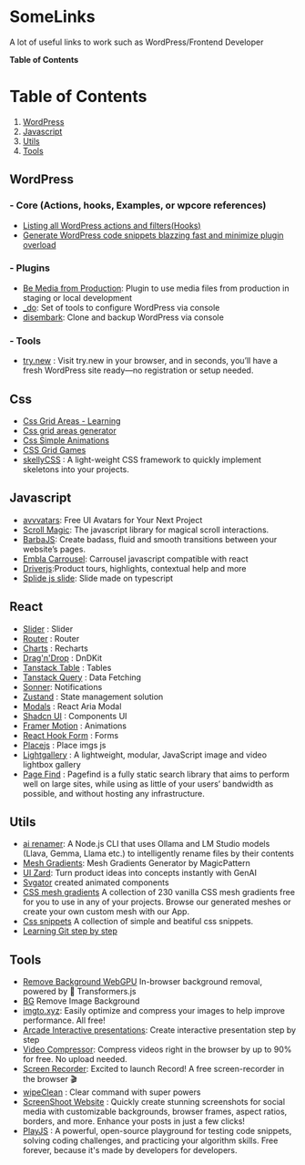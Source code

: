 # SomeLinks

A lot of useful links to work such as WordPress/Frontend Developer

**Table of Contents**

# Table of Contents

1. [WordPress](#wordpress)
2. [Javascript](#javascript)
3. [Utils](#utils)
4. [Tools](#tools)

## WordPress

### - Core (Actions, hooks, Examples, or wpcore references)

- [Listing all WordPress actions and filters(Hooks)](https://wordpresshooks.webinista.com/)
- [Generate WordPress code snippets blazzing fast and minimize plugin overload](https://wpturbo.dev/)

### - Plugins

- [Be Media from Production](https://wordpress.org/plugins/be-media-from-production/): Plugin to use media files from production in staging or local development
- [_do]([https://captaincore.io/_do/]): Set of tools to configure WordPress via console
- [disembark]([https://disembark.host/]): Clone and backup WordPress via console

### - Tools

- [try.new](try.new) : Visit try.new in your browser, and in seconds, you’ll have a fresh WordPress site ready—no registration or setup needed.

## Css

- [Css Grid Areas - Learning](https://ishadeed.com/article/css-grid-area/?utm_source=tldrwebdev)
- [Css grid areas generator](https://grid.layoutit.com/)
- [Css Simple Animations](https://animation.kaustubhmenon.com/)
- [CSS Grid Games](https://codingfantasy.com/games/css-grid-attack)
- [skellyCSS](https://github.com/ritterim/skellyCSS) : A light-weight CSS framework to quickly implement skeletons into your projects.

## Javascript

- [avvvatars](https://avvvatars.com/): Free UI Avatars for Your Next Project
- [Scroll Magic](https://scrollmagic.io/): The javascript library for magical scroll interactions.
- [BarbaJS](https://barba.js.org/): Create badass, fluid and smooth transitions
  between your website’s pages.
- [Embla Carrousel](https://www.embla-carousel.com): Carrousel javascript compatible with react
- [Driverjs](https://driverjs.com/):Product tours, highlights, contextual help and more
- [Splide js slide](https://splidejs.com/): Slide made on typescript

## React

- [Slider](https://naver.github.io/egjs-flicking/) : Slider
- [Router](https://npm.im/wouter) : Router
- [Charts](https://recharts.org/en-US/) : Recharts
- [Drag'n'Drop](https://dndkit.com/) : DnDKit
- [Tanstack Table](https://tanstack.com/table/latest) : Tables
- [Tanstack Query](https://tanstack.com/query/latest) : Data Fetching
- [Sonner](https://sonner.emilkowal.ski/): Notifications
- [Zustand](https://docs.pmnd.rs/zustand/getting-started/introduction) : State management solution
- [Modals](http://davidtheclark.github.io/react-aria-modal/demo/) : React Aria Modal
- [Shadcn UI](https://ui.shadcn.com/) : Components UI
- [Framer Motion](https://www.framer.com/motion/) : Animations
- [React Hook Form](https://www.react-hook-form.com/) : Forms
- [Placejs](https://placeholderjs.com/) : Place imgs js
- [Lightgallery](https://www.lightgalleryjs.com/) : A lightweight, modular, JavaScript image and video lightbox gallery
- [Page Find](https://pagefind.app/) : Pagefind is a fully static search library that aims to perform well on large sites, while using as little of your users’ bandwidth as possible, and without hosting any infrastructure.

## Utils

- [ai renamer](https://github.com/ozgrozer/ai-renamer): A Node.js CLI that uses Ollama and LM Studio models (Llava, Gemma, Llama etc.) to intelligently rename files by their contents
- [Mesh Gradients](https://www.magicpattern.design/tools/mesh-gradients): Mesh Gradients Generator by MagicPattern
- [UI Zard](https://uizard.io/): Turn product ideas into concepts instantly with GenAI
- [Svgator](https://www.svgator.com/) created animated components
- [CSS mesh gradients](https://www.mshr.app/) A collection of 230 vanilla CSS mesh gradients free for you to use in any of your projects. Browse our generated meshes or create your own custom mesh with our App.
- [Css snippets](https://cssfx.netlify.app/) A collection of simple and beatiful css snippets.
- [Learning Git step by step](https://learngitbranching.js.org)

## Tools

- [Remove Background WebGPU](https://huggingface.co/spaces/webml-community/remove-background-webgpu) In-browser background removal, powered by 🤗 Transformers.js
- [BG](https://bg.addy.ie/) Remove Image Background
- [imgto.xyz](https://imgto.xyz/): Easily optimize and compress your images to help improve performance. All free!
- [Arcade Interactive presentations](https://www.arcade.software/): Create interactive presentation step by step
- [Video Compressor](https://compress.addy.ie/): Compress videos right in the browser by up to 90% for free. No upload needed.
- [Screen Recorder](https://record.addy.ie/): Excited to launch Record! A free screen-recorder in the browser 🎬
- [wipeClean](https://github.com/JeanJouliaCode/wipeClean) : Clear command with super powers
- [ScreenShoot Website](https://postspark.app/screenshot) : Quickly create stunning screenshots for social media with customizable backgrounds, browser frames, aspect ratios, borders, and more. Enhance your posts in just a few clicks!
- [PlayJS](https://surajadsul.github.io/PlayJS/) : A powerful, open-source playground for testing code snippets, solving coding challenges, and practicing your algorithm skills. Free forever, because it's made by developers for developers.
